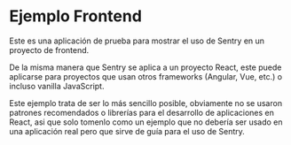Ejemplo Frontend
===

Este es una aplicación de prueba para mostrar el uso de Sentry en un proyecto de frontend.

De la misma manera que Sentry se aplica a un proyecto React, este puede aplicarse para proyectos que usan otros frameworks (Angular, Vue, etc.) o incluso vanilla JavaScript.

Este ejemplo trata de ser lo más sencillo posible, obviamente no se usaron patrones recomendados o librerías para el desarrollo de aplicaciones en React, asi que solo tomenlo como un ejemplo que no debería ser usado en una aplicación real pero que sirve de guía para el uso de Sentry.

